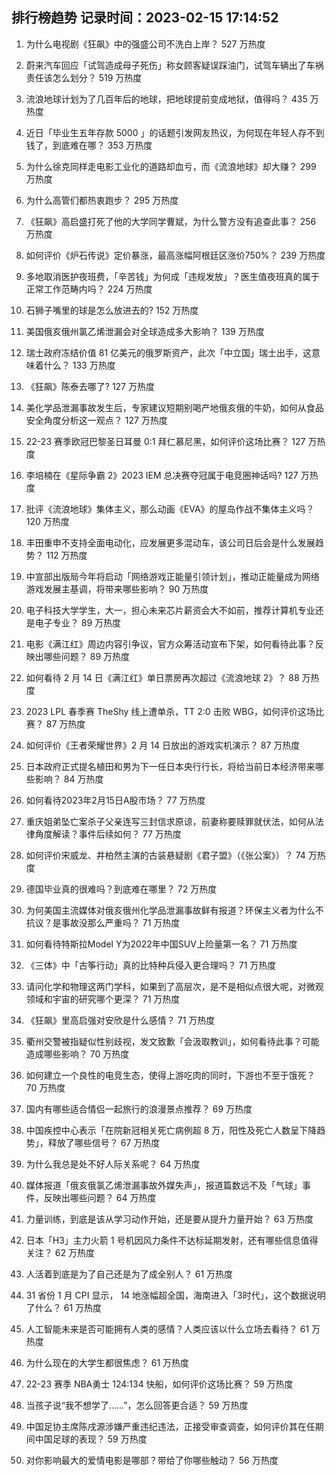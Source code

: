 
## 排行榜趋势 记录时间：2023-02-15 17:14:52
  
  1. 为什么电视剧《狂飙》中的强盛公司不洗白上岸？ 527 万热度
    
  2. 蔚来汽车回应「试驾造成母子死伤」称女顾客疑误踩油门，试驾车辆出了车祸责任该怎么划分？ 519 万热度
    
  3. 流浪地球计划为了几百年后的地球，把地球提前变成地狱，值得吗？ 435 万热度
    
  4. 近日「毕业生五年存款 5000 」的话题引发网友热议，为何现在年轻人存不到钱了，到底难在哪？ 353 万热度
    
  5. 为什么徐克同样走电影工业化的道路却血亏，而《流浪地球》却大赚？ 299 万热度
    
  6. 为什么高管们都热衷跑步？ 295 万热度
    
  7. 《狂飙》高启盛打死了他的大学同学曹斌，为什么警方没有追查此事？ 256 万热度
    
  8. 如何评价《炉石传说》定价暴涨，最高涨幅阿根廷区涨价750%？ 239 万热度
    
  9. 多地取消医护夜班费，「辛苦钱」为何成「违规发放」？医生值夜班真的属于正常工作范畴内吗？ 224 万热度
    
  10. 石狮子嘴里的球是怎么放进去的? 152 万热度
    
  11. 美国俄亥俄州氯乙烯泄漏会对全球造成多大影响？ 139 万热度
    
  12. 瑞士政府冻结价值 81 亿美元的俄罗斯资产，此次「中立国」瑞士出手，这意味着什么？ 133 万热度
    
  13. 《狂飙》陈泰去哪了? 127 万热度
    
  14. 美化学品泄漏事故发生后，专家建议短期别喝产地俄亥俄的牛奶，如何从食品安全角度分析这一观点？ 127 万热度
    
  15. 22-23 赛季欧冠巴黎圣日耳曼 0:1 拜仁慕尼黑，如何评价这场比赛？ 127 万热度
    
  16. 李培楠在《星际争霸 2》2023 IEM 总决赛夺冠属于电竞圈神话吗? 127 万热度
    
  17. 批评《流浪地球》集体主义，那么动画《EVA》的屋岛作战不集体主义吗？ 120 万热度
    
  18. 丰田重申不支持全面电动化，应发展更多混动车，该公司日后会是什么发展趋势？ 112 万热度
    
  19. 中宣部出版局今年将启动「网络游戏正能量引领计划」，推动正能量成为网络游戏发展主基调，将带来哪些影响？ 90 万热度
    
  20. 电子科技大学学生，大一，担心未来芯片薪资会大不如前，推荐计算机专业还是电子专业？ 89 万热度
    
  21. 电影《满江红》周边内容引争议，官方众筹活动宣布下架，如何看待此事？反映出哪些问题？ 89 万热度
    
  22. 如何看待 2 月 14 日《满江红》单日票房再次超过《流浪地球 2》？ 88 万热度
    
  23. 2023 LPL 春季赛 TheShy 线上遭单杀，TT 2:0 击败 WBG，如何评价这场比赛？ 87 万热度
    
  24. 如何评价《王者荣耀世界》2 月 14 日放出的游戏实机演示？ 87 万热度
    
  25. 日本政府正式提名植田和男为下一任日本央行行长，将给当前日本经济带来哪些影响？ 84 万热度
    
  26. 如何看待2023年2月15日A股市场？ 77 万热度
    
  27. 重庆姐弟坠亡案杀子父亲连写三封信求原谅，前妻称要赎罪就伏法，如何从法律角度解读？事件后续如何？ 77 万热度
    
  28. 如何评价宋威龙、井柏然主演的古装悬疑剧《君子盟》（《张公案》）？ 74 万热度
    
  29. 德国毕业真的很难吗？到底难在哪里？ 72 万热度
    
  30. 为何美国主流媒体对俄亥俄州化学品泄漏事故鲜有报道？环保主义者为什么不抗议？是事故没那么严重吗？ 71 万热度
    
  31. 如何看待特斯拉Model Y为2022年中国SUV上险量第一名？ 71 万热度
    
  32. 《三体》中「古筝行动」真的比特种兵侵入更合理吗？ 71 万热度
    
  33. 请问化学和物理这两门学科，如果到了高层次，是不是相似点很大呢，对微观领域和宇宙的研究哪个更深？ 71 万热度
    
  34. 《狂飙》里高启强对安欣是什么感情？ 71 万热度
    
  35. 衢州交警被指疑似性别歧视，发文致歉「会汲取教训」，如何看待此事？可能造成哪些影响？ 70 万热度
    
  36. 如何建立一个良性的电竞生态，使得上游吃肉的同时，下游也不至于饿死？ 70 万热度
    
  37. 国内有哪些适合情侣一起旅行的浪漫景点推荐？ 69 万热度
    
  38. 中国疾控中心表示「在院新冠相关死亡病例超 8 万，阳性及死亡人数呈下降趋势」，释放了哪些信号？ 67 万热度
    
  39. 为什么我总是处不好人际关系呢？ 64 万热度
    
  40. 媒体报道「俄亥俄氯乙烯泄漏事故外媒失声」，报道篇数远不及「气球」事件，反映出哪些问题？ 64 万热度
    
  41. 力量训练，到底是该从学习动作开始，还是要从提升力量开始？ 63 万热度
    
  42. 日本「H3」主力火箭 1 号机因风力条件不达标延期发射，还有哪些信息值得关注？ 62 万热度
    
  43. 人活着到底是为了自己还是为了成全别人？ 61 万热度
    
  44. 31 省份 1 月 CPI 显示， 14 地涨幅超全国，海南进入「3时代」，这个数据说明了什么？ 61 万热度
    
  45. 人工智能未来是否可能拥有人类的感情？人类应该以什么立场去看待？ 61 万热度
    
  46. 为什么现在的大学生都很焦虑？ 61 万热度
    
  47. 22-23 赛季 NBA勇士 124:134 快船，如何评价这场比赛？ 59 万热度
    
  48. 当孩子说“我不想学了……”，怎么回答更合适？ 59 万热度
    
  49. 中国足协主席陈戌源涉嫌严重违纪违法，正接受审查调查，如何评价其在任期间中国足球的表现？ 59 万热度
    
  50. 对你影响最大的爱情电影是哪部？带给了你哪些触动？ 56 万热度
    
